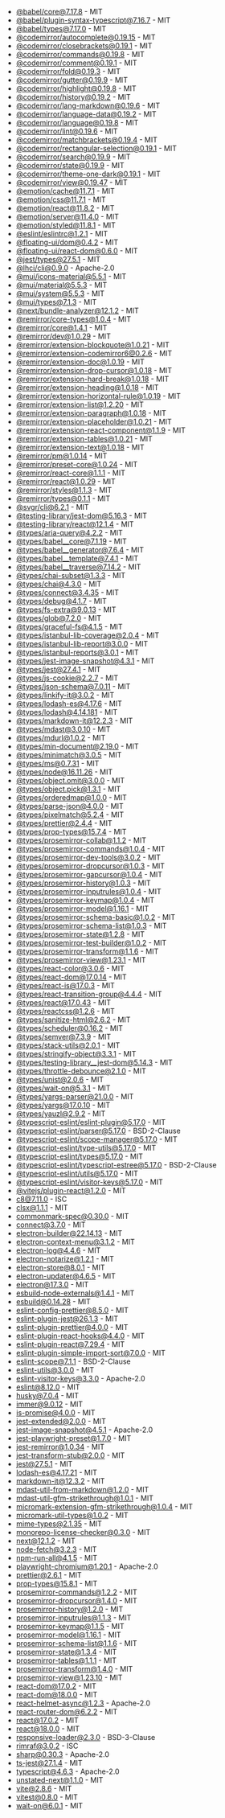 - [@babel/core@7.17.8](https://github.com/babel/babel) - MIT
- [@babel/plugin-syntax-typescript@7.16.7](https://github.com/babel/babel) - MIT
- [@babel/types@7.17.0](https://github.com/babel/babel) - MIT
- [@codemirror/autocomplete@0.19.15](https://github.com/codemirror/autocomplete) - MIT
- [@codemirror/closebrackets@0.19.1](https://github.com/codemirror/closebrackets) - MIT
- [@codemirror/commands@0.19.8](https://github.com/codemirror/commands) - MIT
- [@codemirror/comment@0.19.1](https://github.com/codemirror/comment) - MIT
- [@codemirror/fold@0.19.3](https://github.com/codemirror/fold) - MIT
- [@codemirror/gutter@0.19.9](https://github.com/codemirror/gutter) - MIT
- [@codemirror/highlight@0.19.8](https://github.com/codemirror/highlight) - MIT
- [@codemirror/history@0.19.2](https://github.com/codemirror/history) - MIT
- [@codemirror/lang-markdown@0.19.6](https://github.com/codemirror/lang-markdown) - MIT
- [@codemirror/language-data@0.19.2](https://github.com/codemirror/language-data) - MIT
- [@codemirror/language@0.19.8](https://github.com/codemirror/language) - MIT
- [@codemirror/lint@0.19.6](https://github.com/codemirror/lint) - MIT
- [@codemirror/matchbrackets@0.19.4](https://github.com/codemirror/matchbrackets) - MIT
- [@codemirror/rectangular-selection@0.19.1](https://github.com/codemirror/rectangular-selection) - MIT
- [@codemirror/search@0.19.9](https://github.com/codemirror/search) - MIT
- [@codemirror/state@0.19.9](https://github.com/codemirror/state) - MIT
- [@codemirror/theme-one-dark@0.19.1](https://github.com/codemirror/theme-one-dark) - MIT
- [@codemirror/view@0.19.47](https://github.com/codemirror/view) - MIT
- [@emotion/cache@11.7.1](https://github.com/emotion-js/emotion/tree/main/packages/cache) - MIT
- [@emotion/css@11.7.1](https://github.com/emotion-js/emotion/tree/main/packages/css) - MIT
- [@emotion/react@11.8.2](https://github.com/emotion-js/emotion/tree/main/packages/react) - MIT
- [@emotion/server@11.4.0](https://github.com/emotion-js/emotion/tree/main/packages/server) - MIT
- [@emotion/styled@11.8.1](https://github.com/emotion-js/emotion/tree/main/packages/styled) - MIT
- [@eslint/eslintrc@1.2.1](https://github.com/eslint/eslintrc) - MIT
- [@floating-ui/dom@0.4.2](https://github.com/floating-ui/floating-ui) - MIT
- [@floating-ui/react-dom@0.6.0](https://github.com/floating-ui/floating-ui) - MIT
- [@jest/types@27.5.1](https://github.com/facebook/jest) - MIT
- [@lhci/cli@0.9.0](https://github.com/GoogleChrome/lighthouse-ci) - Apache-2.0
- [@mui/icons-material@5.5.1](https://github.com/mui/material-ui) - MIT
- [@mui/material@5.5.3](https://github.com/mui/material-ui) - MIT
- [@mui/system@5.5.3](https://github.com/mui/material-ui) - MIT
- [@mui/types@7.1.3](https://github.com/mui/material-ui) - MIT
- [@next/bundle-analyzer@12.1.2](https://github.com/vercel/next.js) - MIT
- [@remirror/core-types@1.0.4](https://github.com/remirror/remirror) - MIT
- [@remirror/core@1.4.1](https://github.com/remirror/remirror) - MIT
- [@remirror/dev@1.0.29](https://github.com/remirror/remirror) - MIT
- [@remirror/extension-blockquote@1.0.21](https://github.com/remirror/remirror) - MIT
- [@remirror/extension-codemirror6@0.2.6](https://github.com/remirror/remirror) - MIT
- [@remirror/extension-doc@1.0.19](https://github.com/remirror/remirror) - MIT
- [@remirror/extension-drop-cursor@1.0.18](https://github.com/remirror/remirror) - MIT
- [@remirror/extension-hard-break@1.0.18](https://github.com/remirror/remirror) - MIT
- [@remirror/extension-heading@1.0.18](https://github.com/remirror/remirror) - MIT
- [@remirror/extension-horizontal-rule@1.0.19](https://github.com/remirror/remirror) - MIT
- [@remirror/extension-list@1.2.20](https://github.com/remirror/remirror) - MIT
- [@remirror/extension-paragraph@1.0.18](https://github.com/remirror/remirror) - MIT
- [@remirror/extension-placeholder@1.0.21](https://github.com/remirror/remirror) - MIT
- [@remirror/extension-react-component@1.1.9](https://github.com/remirror/remirror) - MIT
- [@remirror/extension-tables@1.0.21](https://github.com/remirror/remirror) - MIT
- [@remirror/extension-text@1.0.18](https://github.com/remirror/remirror) - MIT
- [@remirror/pm@1.0.14](https://github.com/remirror/remirror) - MIT
- [@remirror/preset-core@1.0.24](https://github.com/remirror/remirror) - MIT
- [@remirror/react-core@1.1.1](https://github.com/remirror/remirror) - MIT
- [@remirror/react@1.0.29](https://github.com/remirror/remirror) - MIT
- [@remirror/styles@1.1.3](https://github.com/remirror/remirror) - MIT
- [@remirror/types@0.1.1](https://github.com/remirror/remirror) - MIT
- [@svgr/cli@6.2.1](https://github.com/gregberge/svgr/tree/master/packages/cli) - MIT
- [@testing-library/jest-dom@5.16.3](https://github.com/testing-library/jest-dom) - MIT
- [@testing-library/react@12.1.4](https://github.com/testing-library/react-testing-library) - MIT
- [@types/aria-query@4.2.2](https://github.com/DefinitelyTyped/DefinitelyTyped) - MIT
- [@types/babel__core@7.1.19](https://github.com/DefinitelyTyped/DefinitelyTyped) - MIT
- [@types/babel__generator@7.6.4](https://github.com/DefinitelyTyped/DefinitelyTyped) - MIT
- [@types/babel__template@7.4.1](https://github.com/DefinitelyTyped/DefinitelyTyped) - MIT
- [@types/babel__traverse@7.14.2](https://github.com/DefinitelyTyped/DefinitelyTyped) - MIT
- [@types/chai-subset@1.3.3](https://github.com/DefinitelyTyped/DefinitelyTyped) - MIT
- [@types/chai@4.3.0](https://github.com/DefinitelyTyped/DefinitelyTyped) - MIT
- [@types/connect@3.4.35](https://github.com/DefinitelyTyped/DefinitelyTyped) - MIT
- [@types/debug@4.1.7](https://github.com/DefinitelyTyped/DefinitelyTyped) - MIT
- [@types/fs-extra@9.0.13](https://github.com/DefinitelyTyped/DefinitelyTyped) - MIT
- [@types/glob@7.2.0](https://github.com/DefinitelyTyped/DefinitelyTyped) - MIT
- [@types/graceful-fs@4.1.5](https://github.com/DefinitelyTyped/DefinitelyTyped) - MIT
- [@types/istanbul-lib-coverage@2.0.4](https://github.com/DefinitelyTyped/DefinitelyTyped) - MIT
- [@types/istanbul-lib-report@3.0.0](https://github.com/DefinitelyTyped/DefinitelyTyped) - MIT
- [@types/istanbul-reports@3.0.1](https://github.com/DefinitelyTyped/DefinitelyTyped) - MIT
- [@types/jest-image-snapshot@4.3.1](https://github.com/DefinitelyTyped/DefinitelyTyped) - MIT
- [@types/jest@27.4.1](https://github.com/DefinitelyTyped/DefinitelyTyped) - MIT
- [@types/js-cookie@2.2.7](https://github.com/DefinitelyTyped/DefinitelyTyped) - MIT
- [@types/json-schema@7.0.11](https://github.com/DefinitelyTyped/DefinitelyTyped) - MIT
- [@types/linkify-it@3.0.2](https://github.com/DefinitelyTyped/DefinitelyTyped) - MIT
- [@types/lodash-es@4.17.6](https://github.com/DefinitelyTyped/DefinitelyTyped) - MIT
- [@types/lodash@4.14.181](https://github.com/DefinitelyTyped/DefinitelyTyped) - MIT
- [@types/markdown-it@12.2.3](https://github.com/DefinitelyTyped/DefinitelyTyped) - MIT
- [@types/mdast@3.0.10](https://github.com/DefinitelyTyped/DefinitelyTyped) - MIT
- [@types/mdurl@1.0.2](https://github.com/DefinitelyTyped/DefinitelyTyped) - MIT
- [@types/min-document@2.19.0](https://github.com/DefinitelyTyped/DefinitelyTyped) - MIT
- [@types/minimatch@3.0.5](https://github.com/DefinitelyTyped/DefinitelyTyped) - MIT
- [@types/ms@0.7.31](https://github.com/DefinitelyTyped/DefinitelyTyped) - MIT
- [@types/node@16.11.26](https://github.com/DefinitelyTyped/DefinitelyTyped) - MIT
- [@types/object.omit@3.0.0](https://github.com/DefinitelyTyped/DefinitelyTyped) - MIT
- [@types/object.pick@1.3.1](https://github.com/DefinitelyTyped/DefinitelyTyped) - MIT
- [@types/orderedmap@1.0.0](https://github.com/DefinitelyTyped/DefinitelyTyped) - MIT
- [@types/parse-json@4.0.0](https://github.com/DefinitelyTyped/DefinitelyTyped) - MIT
- [@types/pixelmatch@5.2.4](https://github.com/DefinitelyTyped/DefinitelyTyped) - MIT
- [@types/prettier@2.4.4](https://github.com/DefinitelyTyped/DefinitelyTyped) - MIT
- [@types/prop-types@15.7.4](https://github.com/DefinitelyTyped/DefinitelyTyped) - MIT
- [@types/prosemirror-collab@1.1.2](https://github.com/DefinitelyTyped/DefinitelyTyped) - MIT
- [@types/prosemirror-commands@1.0.4](https://github.com/DefinitelyTyped/DefinitelyTyped) - MIT
- [@types/prosemirror-dev-tools@3.0.2](https://github.com/DefinitelyTyped/DefinitelyTyped) - MIT
- [@types/prosemirror-dropcursor@1.0.3](https://github.com/DefinitelyTyped/DefinitelyTyped) - MIT
- [@types/prosemirror-gapcursor@1.0.4](https://github.com/DefinitelyTyped/DefinitelyTyped) - MIT
- [@types/prosemirror-history@1.0.3](https://github.com/DefinitelyTyped/DefinitelyTyped) - MIT
- [@types/prosemirror-inputrules@1.0.4](https://github.com/DefinitelyTyped/DefinitelyTyped) - MIT
- [@types/prosemirror-keymap@1.0.4](https://github.com/DefinitelyTyped/DefinitelyTyped) - MIT
- [@types/prosemirror-model@1.16.1](https://github.com/DefinitelyTyped/DefinitelyTyped) - MIT
- [@types/prosemirror-schema-basic@1.0.2](https://github.com/DefinitelyTyped/DefinitelyTyped) - MIT
- [@types/prosemirror-schema-list@1.0.3](https://github.com/DefinitelyTyped/DefinitelyTyped) - MIT
- [@types/prosemirror-state@1.2.8](https://github.com/DefinitelyTyped/DefinitelyTyped) - MIT
- [@types/prosemirror-test-builder@1.0.2](https://github.com/DefinitelyTyped/DefinitelyTyped) - MIT
- [@types/prosemirror-transform@1.1.6](https://github.com/DefinitelyTyped/DefinitelyTyped) - MIT
- [@types/prosemirror-view@1.23.1](https://github.com/DefinitelyTyped/DefinitelyTyped) - MIT
- [@types/react-color@3.0.6](https://github.com/DefinitelyTyped/DefinitelyTyped) - MIT
- [@types/react-dom@17.0.14](https://github.com/DefinitelyTyped/DefinitelyTyped) - MIT
- [@types/react-is@17.0.3](https://github.com/DefinitelyTyped/DefinitelyTyped) - MIT
- [@types/react-transition-group@4.4.4](https://github.com/DefinitelyTyped/DefinitelyTyped) - MIT
- [@types/react@17.0.43](https://github.com/DefinitelyTyped/DefinitelyTyped) - MIT
- [@types/reactcss@1.2.6](https://github.com/DefinitelyTyped/DefinitelyTyped) - MIT
- [@types/sanitize-html@2.6.2](https://github.com/DefinitelyTyped/DefinitelyTyped) - MIT
- [@types/scheduler@0.16.2](https://github.com/DefinitelyTyped/DefinitelyTyped) - MIT
- [@types/semver@7.3.9](https://github.com/DefinitelyTyped/DefinitelyTyped) - MIT
- [@types/stack-utils@2.0.1](https://github.com/DefinitelyTyped/DefinitelyTyped) - MIT
- [@types/stringify-object@3.3.1](https://github.com/DefinitelyTyped/DefinitelyTyped) - MIT
- [@types/testing-library__jest-dom@5.14.3](https://github.com/DefinitelyTyped/DefinitelyTyped) - MIT
- [@types/throttle-debounce@2.1.0](https://github.com/DefinitelyTyped/DefinitelyTyped) - MIT
- [@types/unist@2.0.6](https://github.com/DefinitelyTyped/DefinitelyTyped) - MIT
- [@types/wait-on@5.3.1](https://github.com/DefinitelyTyped/DefinitelyTyped) - MIT
- [@types/yargs-parser@21.0.0](https://github.com/DefinitelyTyped/DefinitelyTyped) - MIT
- [@types/yargs@17.0.10](https://github.com/DefinitelyTyped/DefinitelyTyped) - MIT
- [@types/yauzl@2.9.2](https://github.com/DefinitelyTyped/DefinitelyTyped) - MIT
- [@typescript-eslint/eslint-plugin@5.17.0](https://github.com/typescript-eslint/typescript-eslint) - MIT
- [@typescript-eslint/parser@5.17.0](https://github.com/typescript-eslint/typescript-eslint) - BSD-2-Clause
- [@typescript-eslint/scope-manager@5.17.0](https://github.com/typescript-eslint/typescript-eslint) - MIT
- [@typescript-eslint/type-utils@5.17.0](https://github.com/typescript-eslint/typescript-eslint) - MIT
- [@typescript-eslint/types@5.17.0](https://github.com/typescript-eslint/typescript-eslint) - MIT
- [@typescript-eslint/typescript-estree@5.17.0](https://github.com/typescript-eslint/typescript-eslint) - BSD-2-Clause
- [@typescript-eslint/utils@5.17.0](https://github.com/typescript-eslint/typescript-eslint) - MIT
- [@typescript-eslint/visitor-keys@5.17.0](https://github.com/typescript-eslint/typescript-eslint) - MIT
- [@vitejs/plugin-react@1.2.0](https://github.com/vitejs/vite) - MIT
- [c8@7.11.0](https://github.com/bcoe/c8) - ISC
- [clsx@1.1.1](https://github.com/lukeed/clsx) - MIT
- [commonmark-spec@0.30.0](https://github.com/commonmark/CommonMark) - MIT
- [connect@3.7.0](https://github.com/senchalabs/connect) - MIT
- [electron-builder@22.14.13](https://github.com/electron-userland/electron-builder) - MIT
- [electron-context-menu@3.1.2](https://github.com/sindresorhus/electron-context-menu) - MIT
- [electron-log@4.4.6](https://github.com/megahertz/electron-log) - MIT
- [electron-notarize@1.2.1](https://github.com/electron/electron-notarize) - MIT
- [electron-store@8.0.1](https://github.com/sindresorhus/electron-store) - MIT
- [electron-updater@4.6.5](https://github.com/electron-userland/electron-builder) - MIT
- [electron@17.3.0](https://github.com/electron/electron) - MIT
- [esbuild-node-externals@1.4.1](https://github.com/pradel/esbuild-node-externals) - MIT
- [esbuild@0.14.28](https://github.com/evanw/esbuild) - MIT
- [eslint-config-prettier@8.5.0](https://github.com/prettier/eslint-config-prettier) - MIT
- [eslint-plugin-jest@26.1.3](https://github.com/jest-community/eslint-plugin-jest) - MIT
- [eslint-plugin-prettier@4.0.0](https://github.com/prettier/eslint-plugin-prettier) - MIT
- [eslint-plugin-react-hooks@4.4.0](https://github.com/facebook/react) - MIT
- [eslint-plugin-react@7.29.4](https://github.com/yannickcr/eslint-plugin-react) - MIT
- [eslint-plugin-simple-import-sort@7.0.0](https://github.com/lydell/eslint-plugin-simple-import-sort) - MIT
- [eslint-scope@7.1.1](https://github.com/eslint/eslint-scope) - BSD-2-Clause
- [eslint-utils@3.0.0](https://github.com/mysticatea/eslint-utils) - MIT
- [eslint-visitor-keys@3.3.0](https://github.com/eslint/eslint-visitor-keys) - Apache-2.0
- [eslint@8.12.0](https://github.com/eslint/eslint) - MIT
- [husky@7.0.4](https://github.com/typicode/husky) - MIT
- [immer@9.0.12](https://github.com/immerjs/immer) - MIT
- [is-promise@4.0.0](https://github.com/then/is-promise) - MIT
- [jest-extended@2.0.0](https://github.com/jest-community/jest-extended) - MIT
- [jest-image-snapshot@4.5.1](https://github.com/americanexpress/jest-image-snapshot) - Apache-2.0
- [jest-playwright-preset@1.7.0](https://github.com/playwright-community/jest-playwright) - MIT
- [jest-remirror@1.0.34](https://github.com/remirror/remirror) - MIT
- [jest-transform-stub@2.0.0](https://github.com/eddyerburgh/jest-transform-stub) - MIT
- [jest@27.5.1](https://github.com/facebook/jest) - MIT
- [lodash-es@4.17.21](https://github.com/lodash/lodash) - MIT
- [markdown-it@12.3.2](https://github.com/markdown-it/markdown-it) - MIT
- [mdast-util-from-markdown@1.2.0](https://github.com/syntax-tree/mdast-util-from-markdown) - MIT
- [mdast-util-gfm-strikethrough@1.0.1](https://github.com/syntax-tree/mdast-util-gfm-strikethrough) - MIT
- [micromark-extension-gfm-strikethrough@1.0.4](https://github.com/micromark/micromark-extension-gfm-strikethrough) - MIT
- [micromark-util-types@1.0.2](https://github.com/micromark/micromark/tree/main/packages/micromark-util-types) - MIT
- [mime-types@2.1.35](https://github.com/jshttp/mime-types) - MIT
- [monorepo-license-checker@0.3.0](https://github.com/ocavue/monorepo-license-checker) - MIT
- [next@12.1.2](https://github.com/vercel/next.js) - MIT
- [node-fetch@3.2.3](https://github.com/node-fetch/node-fetch) - MIT
- [npm-run-all@4.1.5](https://github.com/mysticatea/npm-run-all) - MIT
- [playwright-chromium@1.20.1](https://github.com/Microsoft/playwright) - Apache-2.0
- [prettier@2.6.1](https://github.com/prettier/prettier) - MIT
- [prop-types@15.8.1](https://github.com/facebook/prop-types) - MIT
- [prosemirror-commands@1.2.2](https://github.com/prosemirror/prosemirror-commands) - MIT
- [prosemirror-dropcursor@1.4.0](https://github.com/prosemirror/prosemirror-dropcursor) - MIT
- [prosemirror-history@1.2.0](https://github.com/prosemirror/prosemirror-history) - MIT
- [prosemirror-inputrules@1.1.3](https://github.com/prosemirror/prosemirror-inputrules) - MIT
- [prosemirror-keymap@1.1.5](https://github.com/prosemirror/prosemirror-keymap) - MIT
- [prosemirror-model@1.16.1](https://github.com/prosemirror/prosemirror-model) - MIT
- [prosemirror-schema-list@1.1.6](https://github.com/prosemirror/prosemirror-schema-list) - MIT
- [prosemirror-state@1.3.4](https://github.com/prosemirror/prosemirror-state) - MIT
- [prosemirror-tables@1.1.1](https://github.com/prosemirror/prosemirror-tables) - MIT
- [prosemirror-transform@1.4.0](https://github.com/prosemirror/prosemirror-transform) - MIT
- [prosemirror-view@1.23.10](https://github.com/prosemirror/prosemirror-view) - MIT
- [react-dom@17.0.2](https://github.com/facebook/react) - MIT
- [react-dom@18.0.0](https://github.com/facebook/react) - MIT
- [react-helmet-async@1.2.3](https://github.com/staylor/react-helmet-async) - Apache-2.0
- [react-router-dom@6.2.2](https://github.com/remix-run/react-router) - MIT
- [react@17.0.2](https://github.com/facebook/react) - MIT
- [react@18.0.0](https://github.com/facebook/react) - MIT
- [responsive-loader@2.3.0](https://github.com/dazuaz/responsive-loader) - BSD-3-Clause
- [rimraf@3.0.2](https://github.com/isaacs/rimraf) - ISC
- [sharp@0.30.3](https://github.com/lovell/sharp) - Apache-2.0
- [ts-jest@27.1.4](https://github.com/kulshekhar/ts-jest) - MIT
- [typescript@4.6.3](https://github.com/Microsoft/TypeScript) - Apache-2.0
- unstated-next@1.1.0 - MIT
- [vite@2.8.6](https://github.com/vitejs/vite) - MIT
- [vitest@0.8.0](https://github.com/vitest-dev/vitest) - MIT
- [wait-on@6.0.1](https://github.com/jeffbski/wait-on) - MIT

